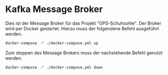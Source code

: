 # Kafka Message Broker

Dies ist der Message Broker für das Projekt "GPS-Schuhsohle".
Der Broker wird per Docker gestartet. Hierzu muss der folgendene Befehl ausgeführt werden.
```bash
docker-compose -f ./docker-compose.yml up
```

Zum stoppen des Message Brokers muss der nachstehende Befehl genutzt werden.
```bash
docker-compose -f ./docker-compose.yml down
```
